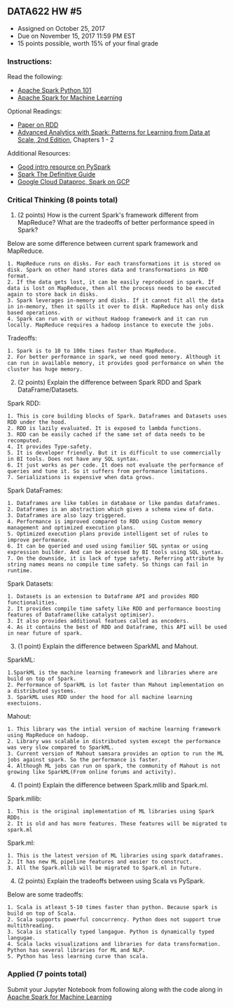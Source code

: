 ## DATA622 HW #5
- Assigned on October 25, 2017
- Due on November 15, 2017 11:59 PM EST
- 15 points possible, worth 15% of your final grade

### Instructions:

Read the following:
- [Apache Spark Python 101](https://www.datacamp.com/community/tutorials/apache-spark-python)
- [Apache Spark for Machine Learning](https://www.datacamp.com/community/tutorials/apache-spark-tutorial-machine-learning)

Optional Readings:
- [Paper on RDD](https://www.usenix.org/system/files/conference/nsdi12/nsdi12-final138.pdf)
- [Advanced Analytics with Spark: Patterns for Learning from Data at Scale, 2nd Edition](https://www.amazon.com/_/dp/1491972955), Chapters 1 - 2

Additional Resources:
- [Good intro resource on PySpark](https://annefou.github.io/pyspark/slides/spark/#1)
- [Spark The Definitive Guide](https://github.com/databricks/Spark-The-Definitive-Guide)
- [Google Cloud Dataproc, Spark on GCP](https://codelabs.developers.google.com/codelabs/cloud-dataproc-starter/)


### Critical Thinking (8 points total)

1. (2 points) How is the current Spark's framework different from MapReduce?  What are the tradeoffs of better performance speed in Spark?

Below are some difference between current spark framework and MapReduce.

    1. MapReduce runs on disks. For each transformations it is stored on disk. Spark on other hand stores data and transformations in RDD format. 
    2. If the data gets lost, it can be easily reproduced in spark. If data is lost on MapReduce, then all the process needs to be executed again to store back in disks.
    3. Spark leverages in-memory and disks. If it cannot fit all the data in in-memory, then it spills it over to disk. MapReduce has only disk based operations.
    4. Spark can run with or without Hadoop framework and it can run locally. MapReduce requires a hadoop instance to execute the jobs.
 
Tradeoffs:

    1. Spark is to 10 to 100x times faster than MapReduce.
    2. For better performance in spark, we need good memory. Although it can run in available memory, it provides good performance on when the cluster has huge memory.
 
 
2. (2 points) Explain the difference between Spark RDD and Spark DataFrame/Datasets.

Spark RDD:
    
    1. This is core building blocks of Spark. Dataframes and Datasets uses RDD under the hood.
    2. RDD is lazily evaluated. It is exposed to lambda functions.
    3. RDD can be easily cached if the same set of data needs to be recomputed.
    4. It provides Type-safety. 
    5. It is developer friendly. But it is difficult to use commercially in BI tools. Does not have any SQL syntax.
    6. It just works as per code. It does not evaluate the performance of queries and tune it. So it suffers from performance limitations. 
    7. Serializations is expensive when data grows. 
    
Spark DataFrames:

    1. Dataframes are like tables in database or like pandas dataframes.
    2. Dataframes is an abstraction which gives a schema view of data.
    3. Dataframes are also lazy triggered. 
    4. Performance is improved compared to RDD using Custom memory management and optimized execution plans.
    5. Optimized execution plans provide intelligent set of rules to improve performance.
    6. It can be queried and used using familier SQL syntax or using expression builder. And can be accessed by BI tools using SQL syntax.
    7. On the downside, it is lack of type safety. Referring attribute by string names means no compile time safety. So things can fail in runtime.

Spark Datasets:

    1. Datasets is an extension to Dataframe API and provides RDD functionalities.
    2. It provides compile time safety like RDD and performance boosting features of Dataframe(like catalyst optimiser).
    3. It also provides additional featues called as encoders.
    4. As it contains the best of RDD and Dataframe, this API will be used in near future of spark.

3. (1 point) Explain the difference between SparkML and Mahout.  

SparkML:

    1.SparkML is the machine learning framework and libraries where are build on top of Spark.
    2. Performance of SparkML is lot faster than Mahout implementation on a distributed systems.
    3. SparkML uses RDD under the hood for all machine learning exectuions.
 
Mahout:
    
    1. This library was the intial version of machine learning framework using MapReduce on hadoop.
    2. Library was scalable in distributed system except the performance was very slow compared to SparkML.
    3. Current version of Mahout samsara provides an option to run the ML jobs against spark. So the performance is faster. 
    4. Although ML jobs can run on spark, the community of Mahout is not growing like SparkML(From online forums and activity).

4. (1 point) Explain the difference between Spark.mllib and Spark.ml.

Spark.mllib:

    1. This is the original implementation of ML libraries using Spark RDDs.
    2. It is old and has more features. These features will be migrated to spark.ml
    
Spark.ml:

    1. This is the latest version of ML libraries using spark dataframes.
    2. It has new ML pipeline features and easier to construct.
    3. All the Spark.mllib will be migrated to Spark.ml in future.

4. (2 points) Explain the tradeoffs between using Scala vs PySpark.

Below are some tradeoffs:

    1. Scala is atleast 5-10 times faster than python. Because spark is build on top of Scala.
    2. Scala supports powerful concurrency. Python does not support true multithreading.
    3. Scala is statically typed langague. Python is dynamically typed langugae.
    4. Scala lacks visualizations and libraries for data transformation. Python has several libraries for ML and NLP.
    5. Python has less learning curve than scala.
    

### Applied (7 points total)

Submit your Jupyter Notebook from following along with the code along in [Apache Spark for Machine Learning](https://www.datacamp.com/community/tutorials/apache-spark-tutorial-machine-learning)
